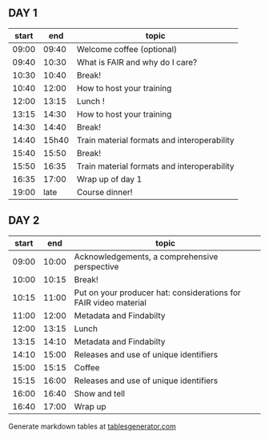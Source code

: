 ## DAY 1

| start 	| end   	| topic   	|
|-------	|-------	|---------	|
| 09:00 	| 09:40 	| Welcome coffee (optional)	       |
| 09:40 	| 10:30 	| What is FAIR and why do I care?  |
| 10:30 	| 10:40 	| Break!                    	   |
| 10:40 	| 12:00 	| How to host your training   	   |
| 12:00 	| 13:15 	| Lunch ! 	   	           	  	   |
| 13:15 	| 14:30 	| How to host your training   |
| 14:30   | 14:40   |   Break!                      |
| 14:40   | 15h40   | Train material formats and interoperability  |
| 15:40 	| 15:50 	| Break!	               |
| 15:50 	| 16:35 	| Train material formats and interoperability |
| 16:35   | 17:00   | Wrap up of day 1 |
| 19:00 	| late   	| Course dinner! 


## DAY 2

| start 	| end   	| topic   	|
|-------	|-------	|---------	|
| 09:00 	| 10:00 	| Acknowledgements, a comprehensive perspective	|
| 10:00 	| 10:15 	| Break!    	           	                	|
| 10:15 	| 11:00 	| Put on your producer hat: considerations for FAIR video material |
| 11:00 	| 12:00 	| Metadata and Findabilty  	|
| 12:00 	| 13:15 	| Lunch |
| 13:15 	| 14:10 	| Metadata and Findabilty |   	           	                	|
| 14:10   | 15:00   | Releases and use of unique identifiers    	|
| 15:00 	| 15:15 	| Coffee    	           	                	|
| 15:15   | 16:00   | Releases and use of unique identifiers    	|
| 16:00   | 16:40   | Show and tell    	|
| 16:40 	| 17:00 	| Wrap up	|

Generate markdown tables at [tablesgenerator.com](https://www.tablesgenerator.com/markdown_tables)
